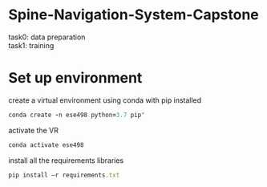 # Spine-Navigation-System-Capstone
task0: data preparation \
task1: training

# Set up environment
create a virtual environment using conda with pip installed
```ruby
conda create -n ese498 python=3.7 pip"
```
activate the VR
```ruby
conda activate ese498
```
install all the requirements libraries
```ruby
pip install –r requirements.txt
```

